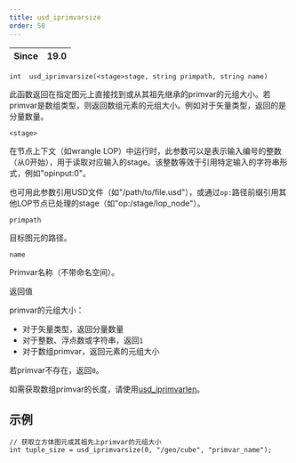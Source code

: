 ```yaml
---
title: usd_iprimvarsize
order: 58
---
```

| Since | 19.0 |
| --- | --- |

`int  usd_iprimvarsize(<stage>stage, string primpath, string name)`

此函数返回在指定图元上直接找到或从其祖先继承的primvar的元组大小。若primvar是数组类型，则返回数组元素的元组大小。例如对于矢量类型，返回的是分量数量。

`<stage>`

在节点上下文（如wrangle LOP）中运行时，此参数可以是表示输入编号的整数（从0开始），用于读取对应输入的stage。该整数等效于引用特定输入的字符串形式，例如"opinput:0"。

也可用此参数引用USD文件（如"/path/to/file.usd"），或通过`op:`路径前缀引用其他LOP节点已处理的stage（如"op:/stage/lop_node"）。

`primpath`

目标图元的路径。

`name`

Primvar名称（不带命名空间）。

返回值

primvar的元组大小：

- 对于矢量类型，返回分量数量
- 对于整数、浮点数或字符串，返回`1`
- 对于数组primvar，返回元素的元组大小

若primvar不存在，返回`0`。

如需获取数组primvar的长度，请使用[usd_iprimvarlen](usd_iprimvarlen.html "返回USD图元或其祖先上数组primvar的长度")。

## 示例

```vex
// 获取立方体图元或其祖先上primvar的元组大小
int tuple_size = usd_iprimvarsize(0, "/geo/cube", "primvar_name");

```
